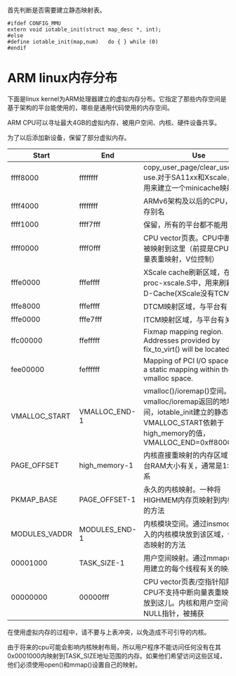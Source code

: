 #

首先判断是否需要建立静态映射表。

    #ifdef CONFIG_MMU
    extern void iotable_init(struct map_desc *, int);
    #else
    #define iotable_init(map,num)   do { } while (0)
    #endif

# ARM linux内存分布

下面是linux kernel为ARM处理器建立的虚拟内存分布。它指定了那些内存空间是基于架构的平台能使用的，哪些是通用代码使用的内存空间。

ARM CPU可以寻址最大4GB的虚拟内存，被用户空间、内核、硬件设备共享。

为了以后添加新设备，保留了部分虚拟内存。


| Start    |   End    | Use |
|----------| ---------|-----------------------|
| ffff8000 | ffffffff | copy_user_page/clear_user_page use.对于SA11xx和Xscale，这被用来建立一个minicache映射 |
| ffff4000 | ffffffff | ARMv6架构及以后的CPU，用来缓存别名 |
| ffff1000 | ffff7fff | 保留，所有的平台都不能用 |
| ffff0000 | ffff0fff | CPU vector页表。CPU中断向量表被映射到这里（前提是CPU支持向量表重映射，V位控制）|
| fffe0000 | fffeffff | XScale cache刷新区域，在文件proc-xscale.S中，用来刷新整个D-Cache(XScale没有TCM) |
| fffe8000 | fffeffff | DTCM映射区域，与平台有关 |
| fffe0000 | fffe7fff | ITCM映射区域，与平台有关 |
| ffc00000 | ffefffff | Fixmap mapping region.  Addresses provided by fix_to_virt() will be located here.|
| fee00000 | feffffff | Mapping of PCI I/O space. This is a static mapping within the vmalloc space. |
| VMALLOC_START| VMALLOC_END-1 |   vmalloc()/ioremap()空间。vmalloc/ioremap返回的地址空间，iotable_init建立的静态映射表. VMALLOC_START依赖于high_memory的值，VMALLOC_END=0xff800000 |
| PAGE_OFFSET| high_memory-1 | 内核直接重映射的内存区域，跟平台RAM大小有关，通常是1:1的关系 |
| PKMAP_BASE | PAGE_OFFSET-1 | 永久的内核映射。一种将HIGHMEM内存页映射到内核空间的方法 |
| MODULES_VADDR | MODULES_END-1 | 内核模块空间。通过insmod方法插入的内核模块放到该区域，使用动态映射的方法 |
| 00001000 | TASK_SIZE-1 | 用户空间映射。通过mmap()系统调用建立的每个线程有关的映射 |
| 00000000 | 00000fff | CPU vector页表/空指针陷阱。如果CPU不支持中断向量表重映射，就放到这儿。内核和用户空间访问NULL指针，被捕获 |

在使用虚拟内存的过程中，请不要与上表冲突，以免造成不可引导的内核。

由于将来的cpu可能会影响内核映射布局，所以用户程序不能访问任何没有在其0x0001000内映射到TASK_SIZE地址范围的内存。如果他们希望访问这些区域，他们必须使用open()和mmap()设置自己的映射。
